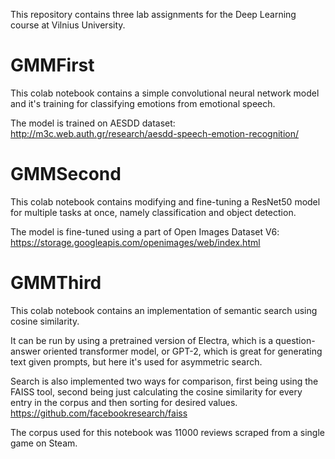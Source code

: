 This repository contains three lab assignments for the Deep Learning course at Vilnius University.

# GMMFirst
This colab notebook contains a simple convolutional neural network model and it's training for classifying emotions from emotional speech.

The model is trained on AESDD dataset:
http://m3c.web.auth.gr/research/aesdd-speech-emotion-recognition/

# GMMSecond
This colab notebook contains modifying and fine-tuning a ResNet50 model for multiple tasks at once, namely classification and object detection.

The model is fine-tuned using a part of Open Images Dataset V6:
https://storage.googleapis.com/openimages/web/index.html

# GMMThird
This colab notebook contains an implementation of semantic search using cosine similarity.

It can be run by using a pretrained version of Electra, which is a question-answer oriented transformer model, or GPT-2, which is great for generating text given prompts, but here it's used for asymmetric search.

Search is also implemented two ways for comparison, first being using the FAISS tool, second being just calculating the cosine similarity for every entry in the corpus and then sorting for desired values.
https://github.com/facebookresearch/faiss

The corpus used for this notebook was 11000 reviews scraped from a single game on Steam.